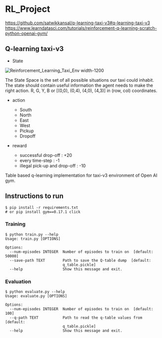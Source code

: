 # RL_Project
https://github.com/satwikkansal/q-learning-taxi-v3#q-learning-taxi-v3
https://www.learndatasci.com/tutorials/reinforcement-q-learning-scratch-python-openai-gym/

## Q-learning taxi-v3
- State

![Reinforcement_Learning_Taxi_Env width-1200](https://github.com/ZeusKwon/RL_Project/assets/70212461/9b0f8ddc-c95f-40d6-998a-de5af902e3bf)

The State Space is the set of all possible situations our taxi could inhabit. The state should contain useful information the agent needs to make the right action.
R, G, Y, B or [(0,0), (0,4), (4,0), (4,3)] in (row, col) coordinates.
- action 
  - South
  - North
  - East
  - West
  - Pickup
  - Dropoff

- reward 
  - successful drop-off : +20
  - every time-step : -1
  - illegal pick-up and drop-off : -10

Table based q-learning implementation for taxi-v3 environment of Open AI gym.

## Instructions to run
```shell script
$ pip install -r requirements.txt
# or pip install gym==0.17.1 click
```

### Training
```shell script
$ python train.py --help
Usage: train.py [OPTIONS]

Options:
  --num-episodes INTEGER  Number of episodes to train on  [default: 50000]
  --save-path TEXT        Path to save the Q-table dump  [default:
                          q_table.pickle]
  --help                  Show this message and exit.
```

### Evaluation
```shell script
$ python evaluate.py --help
Usage: evaluate.py [OPTIONS]

Options:
  --num-episodes INTEGER  Number of episodes to train on  [default: 100]
  --q-path TEXT           Path to read the q-table values from  [default:
                          q_table.pickle]
  --help                  Show this message and exit.
```
